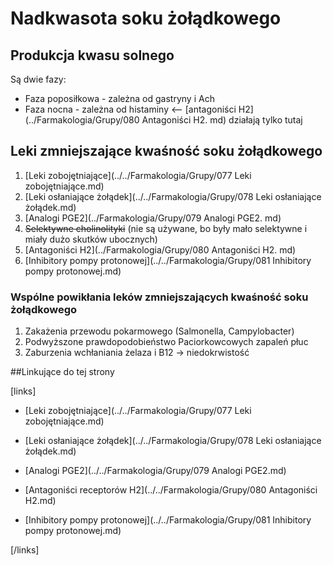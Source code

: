 # Nadkwasota soku żołądkowego



## Produkcja kwasu solnego

Są dwie fazy:

- Faza poposiłkowa - zależna od gastryny i Ach
- Faza nocna - zależna od histaminy <-- [antagoniści H2](../Farmakologia/Grupy/080 Antagoniści H2. md) działają tylko tutaj



## Leki zmniejszające kwaśność soku żołądkowego

1. [Leki zobojętniające](../../Farmakologia/Grupy/077 Leki zobojętniające.md)
2. [Leki osłaniające żołądek](../../Farmakologia/Grupy/078 Leki osłaniające żołądek.md)
3. [Analogi PGE2](../Farmakologia/Grupy/079 Analogi PGE2. md)
4. ~~Selektywne cholinolityki~~ (nie są używane, bo były mało selektywne i miały dużo skutków ubocznych)
5. [Antagoniści H2](../Farmakologia/Grupy/080 Antagoniści H2. md)
6. [Inhibitory pompy protonowej](../../Farmakologia/Grupy/081 Inhibitory pompy protonowej.md)





### Wspólne powikłania leków zmniejszających kwaśność soku żołądkowego

1. Zakażenia przewodu pokarmowego (Salmonella, Campylobacter)
2. Podwyższone prawdopodobieństwo Paciorkowcowych zapaleń płuc
3. Zaburzenia wchłaniania żelaza i B12 → niedokrwistość







##Linkujące do tej strony

[links]

- [Leki zobojętniające](../../Farmakologia/Grupy/077 Leki zobojętniające.md)

- [Leki osłaniające żołądek](../../Farmakologia/Grupy/078 Leki osłaniające żołądek.md)

- [Analogi PGE2](../../Farmakologia/Grupy/079 Analogi PGE2.md)

- [Antagoniści receptorów H2](../../Farmakologia/Grupy/080 Antagoniści H2.md)

- [Inhibitory pompy protonowej](../../Farmakologia/Grupy/081 Inhibitory pompy protonowej.md)


[/links]











